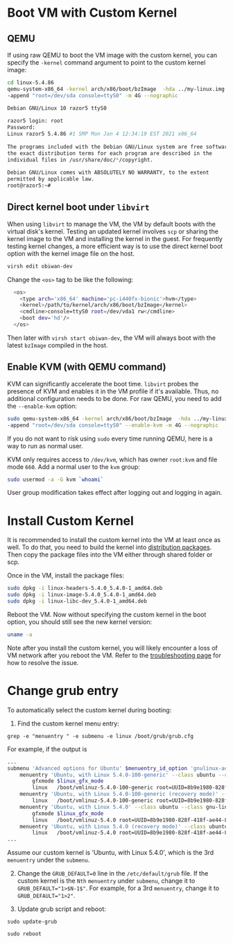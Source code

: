 # Boot VM with Custom Kernel
 
## QEMU

If using raw QEMU to boot the VM image with the custom kernel, you can specify the `-kernel` command argument to point to the custom kernel image:

```bash
cd linux-5.4.86
qemu-system-x86_64 -kernel arch/x86/boot/bzImage  -hda ../my-linux.img \
-append "root=/dev/sda console=ttyS0" -m 4G --nographic
```
 
```bash
Debian GNU/Linux 10 razor5 ttyS0
 
razor5 login: root
Password: 
Linux razor5 5.4.86 #1 SMP Mon Jan 4 12:34:19 EST 2021 x86_64
 
The programs included with the Debian GNU/Linux system are free software;
the exact distribution terms for each program are described in the
individual files in /usr/share/doc/*/copyright.
 
Debian GNU/Linux comes with ABSOLUTELY NO WARRANTY, to the extent
permitted by applicable law.
root@razor5:~# 
```

## Direct kernel boot under `libvirt`

When using `libvirt` to manage the VM, the VM by default boots with the virtual disk's kernel. Testing an updated kernel involves `scp` or sharing the kernel image to the VM and installing the kernel in the guest. For frequently testing kernel changes, a more efficient way is to 
use the direct kernel boot option with the kernel image file on the host.

```bash
virsh edit obiwan-dev
```

Change the `<os>` tag to be like the following:

```bash
  <os>
    <type arch='x86_64' machine='pc-i440fx-bionic'>hvm</type>
    <kernel>/path/to/kernel/arch/x86/boot/bzImage</kernel>
    <cmdline>console=ttyS0 root=/dev/vda1 rw</cmdline>
    <boot dev='hd'/>
  </os>
```

Then later with `virsh start obiwan-dev`, the VM will always boot with the latest `bzImage` compiled in the host.

## Enable KVM (with QEMU command)
 
KVM can significantly accelerate the boot time. `libvirt` probes the presence of KVM and enables it in the VM profile if it's available. Thus,  no additional configuration needs to be done. For raw QEMU, you need to add the `--enable-kvm` option:
 
```bash
sudo qemu-system-x86_64 -kernel arch/x86/boot/bzImage  -hda ../my-linux.img \
-append "root=/dev/sda console=ttyS0" --enable-kvm -m 4G --nographic
```

If you do not want to risk using `sudo` every time running QEMU, here is a way to run as normal user.

KVM only requires access to `/dev/kvm`, which has owner `root:kvm` and file mode `660`. Add a normal user to the `kvm` group:

```bash
sudo usermod -a -G kvm `whoami`
```

User group modification takes effect after logging out and logging in again.

# Install Custom Kernel

It is recommended to install the custom kernel into the VM at least once as well. To do that, you need to build the kernel into [distribution packages](https://github.com/OrderLab/linux-dev-bootcamp/wiki/Build-Custom-Kernel#package). Then copy the package files into the VM either through shared folder or scp. 

Once in the VM, install the package files:

```bash
sudo dpkg -i linux-headers-5.4.0_5.4.0-1_amd64.deb
sudo dpkg -i linux-image-5.4.0_5.4.0-1_amd64.deb
sudo dpkg -i linux-libc-dev_5.4.0-1_amd64.deb
```

Reboot the VM. Now without specifying the custom kernel in the boot option, you should still see the new kernel version:

```bash
uname -a
```

Note after you install the custom kernel, you will likely encounter a loss of VM network after you reboot the VM. Refer to the [troubleshooting page](https://github.com/OrderLab/linux-dev-bootcamp/wiki/Troubleshooting#loss-of-vm-network-after-installing-new-kernel) for how to resolve the issue.

# Change grub entry

To automatically select the custom kernel during booting: 

1. Find the custom kernel menu entry: 

```
grep -e "menuentry " -e submenu -e linux /boot/grub/grub.cfg
```

For example, if the output is

```bash
...
submenu 'Advanced options for Ubuntu' $menuentry_id_option 'gnulinux-advanced-8b9e1980-828f-418f-ae44-80689ca8bd2f' {
	menuentry 'Ubuntu, with Linux 5.4.0-100-generic' --class ubuntu --class gnu-linux --class gnu --class os $menuentry_id_option 'gnulinux-5.4.0-100-generic-advanced-8b9e1980-828f-418f-ae44-80689ca8bd2f' {
		gfxmode $linux_gfx_mode
		linux	/boot/vmlinuz-5.4.0-100-generic root=UUID=8b9e1980-828f-418f-ae44-80689ca8bd2f ro console=ttyS1,115200
	menuentry 'Ubuntu, with Linux 5.4.0-100-generic (recovery mode)' --class ubuntu --class gnu-linux --class gnu --class os $menuentry_id_option 'gnulinux-5.4.0-100-generic-recovery-8b9e1980-828f-418f-ae44-80689ca8bd2f' {
		linux	/boot/vmlinuz-5.4.0-100-generic root=UUID=8b9e1980-828f-418f-ae44-80689ca8bd2f ro recovery nomodeset dis_ucode_ldr console=ttyS1,115200
	menuentry 'Ubuntu, with Linux 5.4.0' --class ubuntu --class gnu-linux --class gnu --class os $menuentry_id_option 'gnulinux-5.4.0-advanced-8b9e1980-828f-418f-ae44-80689ca8bd2f' {
		gfxmode $linux_gfx_mode
		linux	/boot/vmlinuz-5.4.0 root=UUID=8b9e1980-828f-418f-ae44-80689ca8bd2f ro console=ttyS1,115200
	menuentry 'Ubuntu, with Linux 5.4.0 (recovery mode)' --class ubuntu --class gnu-linux --class gnu --class os $menuentry_id_option 'gnulinux-5.4.0-recovery-8b9e1980-828f-418f-ae44-80689ca8bd2f' {
		linux	/boot/vmlinuz-5.4.0 root=UUID=8b9e1980-828f-418f-ae44-80689ca8bd2f ro recovery nomodeset dis_ucode_ldr 
...
```

Assume our custom kernel is 'Ubuntu, with Linux 5.4.0', which is the 3rd `menuentry` under the `submenu`.


2. Change the `GRUB_DEFAULT=0` line in the `/etc/default/grub` file. If the custom kernel is the `Nth` `menuentry` under `submenu`, change it to `GRUB_DEFAULT="1>$N-1$"`. For example, for a 3rd `menuentry`, change it to `GRUB_DEFAULT="1>2"`.

3. Update grub script and reboot:

```
sudo update-grub

sudo reboot
```


